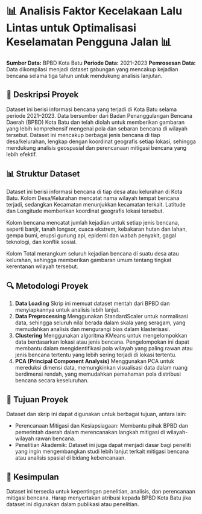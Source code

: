 # 📊 **Analisis Faktor Kecelakaan Lalu Lintas untuk Optimalisasi Keselamatan Pengguna Jalan** 📊
**Sumber Data:** BPBD Kota Batu
**Periode Data:** 2021-2023
**Pemrosesan Data:** Data dikompilasi menjadi dataset gabungan yang mencakup kejadian bencana selama tiga tahun untuk mendukung analisis lanjutan.

## 📖 **Deskripsi Proyek**
Dataset ini berisi informasi bencana yang terjadi di Kota Batu selama periode 2021–2023. Data bersumber dari Badan Penanggulangan Bencana Daerah (BPBD) Kota Batu dan telah diolah untuk memberikan gambaran yang lebih komprehensif mengenai pola dan sebaran bencana di wilayah tersebut. Dataset ini mencakup berbagai jenis bencana di tiap desa/kelurahan, lengkap dengan koordinat geografis setiap lokasi, sehingga mendukung analisis geospasial dan perencanaan mitigasi bencana yang lebih efektif.

## 📊 **Struktur Dataset**
Dataset ini berisi informasi bencana di tiap desa atau kelurahan di Kota Batu. Kolom Desa/Kelurahan mencatat nama wilayah tempat bencana terjadi, sedangkan Kecamatan menunjukkan kecamatan terkait. Latitude dan Longitude memberikan koordinat geografis lokasi tersebut.

Kolom bencana mencatat jumlah kejadian untuk setiap jenis bencana, seperti banjir, tanah longsor, cuaca ekstrem, kebakaran hutan dan lahan, gempa bumi, erupsi gunung api, epidemi dan wabah penyakit, gagal teknologi, dan konflik sosial.

Kolom Total merangkum seluruh kejadian bencana di suatu desa atau kelurahan, sehingga memberikan gambaran umum tentang tingkat kerentanan wilayah tersebut.

## 🔍 **Metodologi Proyek**
1. **Data Loading**
Skrip ini memuat dataset mentah dari BPBD dan menyiapkannya untuk analisis lebih lanjut.
2. **Data Preprocessing**
Menggunakan StandardScaler untuk normalisasi data, sehingga seluruh nilai berada dalam skala yang seragam, yang memudahkan analisis dan mengurangi bias dalam klasterisasi.
3. **Clustering**
 Menggunakan algoritma KMeans untuk mengelompokkan data berdasarkan lokasi atau jenis bencana. Pengelompokan ini dapat membantu dalam mengidentifikasi pola wilayah yang paling rawan atau jenis bencana tertentu yang lebih sering terjadi di lokasi tertentu.
4. **PCA (Principal Component Analysis)**
Menggunakan PCA untuk mereduksi dimensi data, memungkinkan visualisasi data dalam ruang berdimensi rendah, yang memudahkan pemahaman pola distribusi bencana secara keseluruhan.

## 📝 **Tujuan Proyek**
Dataset dan skrip ini dapat digunakan untuk berbagai tujuan, antara lain:
- Perencanaan Mitigasi dan Kesiapsiagaan: Membantu pihak BPBD dan pemerintah daerah dalam merencanakan langkah mitigasi di wilayah-wilayah rawan bencana.
- Penelitian Akademik: Dataset ini juga dapat menjadi dasar bagi peneliti yang ingin mengembangkan studi lebih lanjut terkait mitigasi bencana atau analisis spasial di bidang kebencanaan.

## 📂 **Kesimpulan**
Dataset ini tersedia untuk kepentingan penelitian, analisis, dan perencanaan mitigasi bencana. Harap menyertakan atribusi kepada BPBD Kota Batu jika dataset ini digunakan dalam publikasi atau penelitian.
